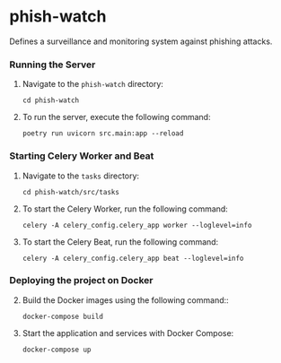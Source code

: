 # phish-watch
Defines a surveillance and monitoring system against phishing attacks.

### Running the Server

1. Navigate to the `phish-watch` directory:

    ```
    cd phish-watch
    ```

2. To run the server, execute the following command:

    ```
    poetry run uvicorn src.main:app --reload
    ```

### Starting Celery Worker and Beat

1. Navigate to the `tasks` directory:

    ```
    cd phish-watch/src/tasks
    ```

2. To start the Celery Worker, run the following command:

    ```
    celery -A celery_config.celery_app worker --loglevel=info
    ```

3. To start the Celery Beat, run the following command:

    ```
    celery -A celery_config.celery_app beat --loglevel=info
    ```

### Deploying the project on Docker

2. Build the Docker images using the following command::

    ```
    docker-compose build
    ```

3. Start the application and services with Docker Compose:

    ```
    docker-compose up
    ```
